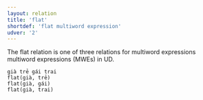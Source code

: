 ```yaml
---
layout: relation
title: 'flat'
shortdef: 'flat multiword expression'
udver: '2'
---
```


The flat relation is one of three relations for multiword expressions multiword expressions (MWEs) in UD.

~~~ sdparse
già trẻ gái trai
flat(già, trẻ)
flat(già, gái)
flat(già, trai)
~~~

<!-- Interlanguage links updated Po 6. listopadu 2023, 21:42:56 CET -->
